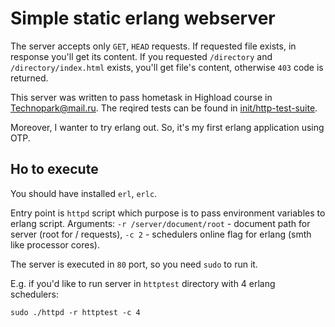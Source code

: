 # Simple static erlang webserver

The server accepts only `GET`, `HEAD` requests. If requested file exists, in response you'll get its content. If you requested `/directory` and `/directory/index.html` exists, you'll get file's content, otherwise `403` code is returned.

This server was written to pass hometask in Highload course in [Technopark@mail.ru](https://park.mail.ru). The reqired tests can be found in [init/http-test-suite](https://github.com/init/http-test-suite).

Moreover, I wanter to try erlang out. So, it's my first erlang application using OTP.

## Ho to execute

You should have installed `erl`, `erlc`.

Entry point is `httpd` script which purpose is to pass environment variables to erlang script.
Arguments: `-r /server/document/root` - document path for server (root for / requests), `-c 2` - schedulers online flag for erlang (smth like processor cores).

The server is executed in `80` port, so you need `sudo` to run it.

E.g. if you'd like to run server in `httptest` directory with 4 erlang schedulers:

```
sudo ./httpd -r httptest -c 4
```
